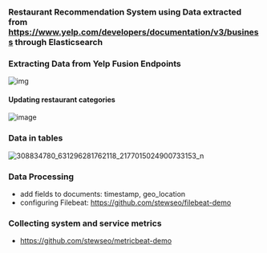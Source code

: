 ### Restaurant Recommendation System using Data extracted from https://www.yelp.com/developers/documentation/v3/business through Elasticsearch


### Extracting Data from Yelp Fusion Endpoints

![img](https://user-images.githubusercontent.com/54422342/198752017-ef498819-cda2-48f6-a119-c1cf4daf7a2d.png)

#### Updating restaurant categories

![image](https://user-images.githubusercontent.com/54422342/198752366-d6a51fd5-c997-4946-a430-8fde986fce59.png)



### Data in tables

![308834780_631296281762118_2177015024900733153_n](https://user-images.githubusercontent.com/54422342/197595491-48fc484e-b677-4797-848e-14c30757270d.png)


### Data Processing
- add fields to documents: timestamp, geo_location
- configuring Filebeat: https://github.com/stewseo/filebeat-demo


### Collecting system and service metrics
- https://github.com/stewseo/metricbeat-demo
  


